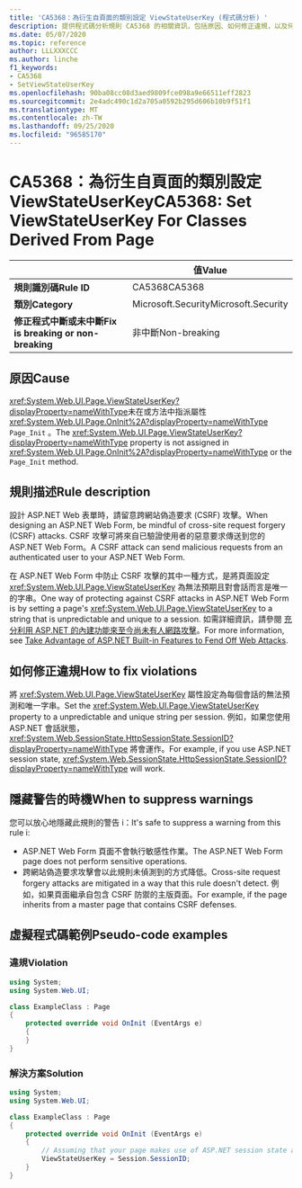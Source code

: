 ```yaml
---
title: 'CA5368：為衍生自頁面的類別設定 ViewStateUserKey (程式碼分析) '
description: 提供程式碼分析規則 CA5368 的相關資訊，包括原因、如何修正違規，以及何時將其隱藏。
ms.date: 05/07/2020
ms.topic: reference
author: LLLXXXCCC
ms.author: linche
f1_keywords:
- CA5368
- SetViewStateUserKey
ms.openlocfilehash: 90ba08cc08d3aed9809fce098a9e66511eff2823
ms.sourcegitcommit: 2e4adc490c1d2a705a0592b295d606b10b9f51f1
ms.translationtype: MT
ms.contentlocale: zh-TW
ms.lasthandoff: 09/25/2020
ms.locfileid: "96585170"
---
```

# <a name="ca5368-set-viewstateuserkey-for-classes-derived-from-page"></a><span data-ttu-id="9486e-103">CA5368：為衍生自頁面的類別設定 ViewStateUserKey</span><span class="sxs-lookup"><span data-stu-id="9486e-103">CA5368: Set ViewStateUserKey For Classes Derived From Page</span></span>

| | <span data-ttu-id="9486e-104">值</span><span class="sxs-lookup"><span data-stu-id="9486e-104">Value</span></span> |
|-|-|
| <span data-ttu-id="9486e-105">**規則識別碼**</span><span class="sxs-lookup"><span data-stu-id="9486e-105">**Rule ID**</span></span> |<span data-ttu-id="9486e-106">CA5368</span><span class="sxs-lookup"><span data-stu-id="9486e-106">CA5368</span></span>|
| <span data-ttu-id="9486e-107">**類別**</span><span class="sxs-lookup"><span data-stu-id="9486e-107">**Category**</span></span> |<span data-ttu-id="9486e-108">Microsoft.Security</span><span class="sxs-lookup"><span data-stu-id="9486e-108">Microsoft.Security</span></span>|
| <span data-ttu-id="9486e-109">**修正程式中斷或未中斷**</span><span class="sxs-lookup"><span data-stu-id="9486e-109">**Fix is breaking or non-breaking**</span></span> |<span data-ttu-id="9486e-110">非中斷</span><span class="sxs-lookup"><span data-stu-id="9486e-110">Non-breaking</span></span>|

## <a name="cause"></a><span data-ttu-id="9486e-111">原因</span><span class="sxs-lookup"><span data-stu-id="9486e-111">Cause</span></span>

<span data-ttu-id="9486e-112"><xref:System.Web.UI.Page.ViewStateUserKey?displayProperty=nameWithType>未在或方法中指派屬性 <xref:System.Web.UI.Page.OnInit%2A?displayProperty=nameWithType> `Page_Init` 。</span><span class="sxs-lookup"><span data-stu-id="9486e-112">The <xref:System.Web.UI.Page.ViewStateUserKey?displayProperty=nameWithType> property is not assigned in <xref:System.Web.UI.Page.OnInit%2A?displayProperty=nameWithType> or the `Page_Init` method.</span></span>

## <a name="rule-description"></a><span data-ttu-id="9486e-113">規則描述</span><span class="sxs-lookup"><span data-stu-id="9486e-113">Rule description</span></span>

<span data-ttu-id="9486e-114">設計 ASP.NET Web 表單時，請留意跨網站偽造要求 (CSRF) 攻擊。</span><span class="sxs-lookup"><span data-stu-id="9486e-114">When designing an ASP.NET Web Form, be mindful of cross-site request forgery (CSRF) attacks.</span></span> <span data-ttu-id="9486e-115">CSRF 攻擊可將來自已驗證使用者的惡意要求傳送到您的 ASP.NET Web Form。</span><span class="sxs-lookup"><span data-stu-id="9486e-115">A CSRF attack can send malicious requests from an authenticated user to your ASP.NET Web Form.</span></span>

<span data-ttu-id="9486e-116">在 ASP.NET Web Form 中防止 CSRF 攻擊的其中一種方式，是將頁面設定 <xref:System.Web.UI.Page.ViewStateUserKey> 為無法預期且對會話而言是唯一的字串。</span><span class="sxs-lookup"><span data-stu-id="9486e-116">One way of protecting against CSRF attacks in ASP.NET Web Form is by setting a page's <xref:System.Web.UI.Page.ViewStateUserKey> to a string that is unpredictable and unique to a session.</span></span> <span data-ttu-id="9486e-117">如需詳細資訊，請參閱 [充分利用 ASP.NET 的內建功能來至今尚未有人網路攻擊](/previous-versions/dotnet/articles/ms972969(v=msdn.10)#viewstateuserkey)。</span><span class="sxs-lookup"><span data-stu-id="9486e-117">For more information, see [Take Advantage of ASP.NET Built-in Features to Fend Off Web Attacks](/previous-versions/dotnet/articles/ms972969(v=msdn.10)#viewstateuserkey).</span></span>

## <a name="how-to-fix-violations"></a><span data-ttu-id="9486e-118">如何修正違規</span><span class="sxs-lookup"><span data-stu-id="9486e-118">How to fix violations</span></span>

<span data-ttu-id="9486e-119">將 <xref:System.Web.UI.Page.ViewStateUserKey> 屬性設定為每個會話的無法預測和唯一字串。</span><span class="sxs-lookup"><span data-stu-id="9486e-119">Set the <xref:System.Web.UI.Page.ViewStateUserKey> property to a unpredictable and unique string per session.</span></span> <span data-ttu-id="9486e-120">例如，如果您使用 ASP.NET 會話狀態， <xref:System.Web.SessionState.HttpSessionState.SessionID?displayProperty=nameWithType> 將會運作。</span><span class="sxs-lookup"><span data-stu-id="9486e-120">For example, if you use ASP.NET session state, <xref:System.Web.SessionState.HttpSessionState.SessionID?displayProperty=nameWithType> will work.</span></span>

## <a name="when-to-suppress-warnings"></a><span data-ttu-id="9486e-121">隱藏警告的時機</span><span class="sxs-lookup"><span data-stu-id="9486e-121">When to suppress warnings</span></span>

<span data-ttu-id="9486e-122">您可以放心地隱藏此規則的警告 i：</span><span class="sxs-lookup"><span data-stu-id="9486e-122">It's safe to suppress a warning from this rule i:</span></span>

- <span data-ttu-id="9486e-123">ASP.NET Web Form 頁面不會執行敏感性作業。</span><span class="sxs-lookup"><span data-stu-id="9486e-123">The ASP.NET Web Form page does not perform sensitive operations.</span></span>
- <span data-ttu-id="9486e-124">跨網站偽造要求攻擊會以此規則未偵測到的方式降低。</span><span class="sxs-lookup"><span data-stu-id="9486e-124">Cross-site request forgery attacks are mitigated in a way that this rule doesn't detect.</span></span> <span data-ttu-id="9486e-125">例如，如果頁面繼承自包含 CSRF 防禦的主版頁面。</span><span class="sxs-lookup"><span data-stu-id="9486e-125">For example, if the page inherits from a master page that contains CSRF defenses.</span></span>

## <a name="pseudo-code-examples"></a><span data-ttu-id="9486e-126">虛擬程式碼範例</span><span class="sxs-lookup"><span data-stu-id="9486e-126">Pseudo-code examples</span></span>

### <a name="violation"></a><span data-ttu-id="9486e-127">違規</span><span class="sxs-lookup"><span data-stu-id="9486e-127">Violation</span></span>

```csharp
using System;
using System.Web.UI;

class ExampleClass : Page
{
    protected override void OnInit (EventArgs e)
    {
    }
}
```

### <a name="solution"></a><span data-ttu-id="9486e-128">解決方案</span><span class="sxs-lookup"><span data-stu-id="9486e-128">Solution</span></span>

```csharp
using System;
using System.Web.UI;

class ExampleClass : Page
{
    protected override void OnInit (EventArgs e)
    {
        // Assuming that your page makes use of ASP.NET session state and the SessionID is stable.
        ViewStateUserKey = Session.SessionID;
    }
}
```

